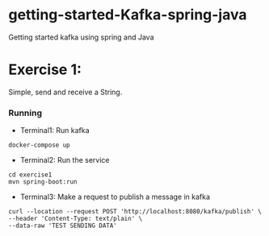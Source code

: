 # getting-started-Kafka-spring-java
Getting started kafka using spring and Java


# Exercise 1:
Simple, send and receive a String.

### Running

- Terminal1: Run kafka
```
docker-compose up
```
- Terminal2: Run the service
```
cd exercise1
mvn spring-boot:run
```
- Terminal3: Make a request to publish a message in kafka
```
curl --location --request POST 'http://localhost:8080/kafka/publish' \
--header 'Content-Type: text/plain' \
--data-raw 'TEST SENDING DATA'
```

